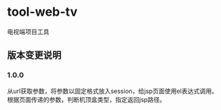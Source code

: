 # tool-web-tv
电视端项目工具


版本变更说明
---

### 1.0.0
从url获取参数，将参数以固定格式放入session，给jsp页面使用el表达式调用。<br>
根据页面传递的参数，判断机顶盒类型，指定返回jsp路径。<br>